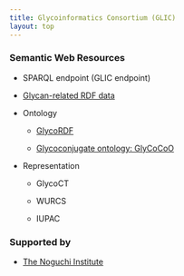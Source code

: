 ```yaml
---
title: Glycoinformatics Consortium (GLIC)
layout: top
---
```


### Semantic Web Resources
* SPARQL endpoint (GLIC endpoint)


* [Glycan-related RDF data](https://github.com/glycoinfo/rdf)


* Ontology

  * [GlycoRDF](http://site.glycoinfo.org/GlycoRDF)
  
  * [Glycoconjugate ontology: GlyCoCoO](http://site.glycoinfo.org/GlycoCoO)


* Representation

  * GlycoCT
  
  * WURCS
  
  * IUPAC


### Supported by

* [The Noguchi Institute](http://noguchi.or.jp)
